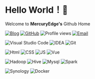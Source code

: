 # Hello World！👋

Welcome to **MercuryEdge's** Github Home


[![Blog](https://img.shields.io/badge/HomePage-FE5F50?style=falt&logo=aboutdotme&logoColor=white)](https://mercuryedge.github.io/reco/)
[![GitHub](https://img.shields.io/badge/GitHub-181717?style=falt&logo=github&logoColor=white)](https://github.com/MercuryEdge)
![Profile views](https://views.whatilearened.today/views/github/MercuryEdge/views.svg)
[![Email](https://img.shields.io/badge/Outlook-0078D4?style=flat&logo=microsoftoutlook&logoColor=white)](mercuryedge@outlook.com)

![Visual Studio Code](https://img.shields.io/badge/-Visual%20Studio%20Code-007acc?style=flat&logo=Visual%20Studio%20Code)
![IDEA](https://img.shields.io/badge/-IntelliJ%20IDEA-000?style=flat&logo=intellijidea&logoColor=white)
![Git](https://img.shields.io/badge/-Git-F05032?style=flat&logo=Git&logoColor=white)

![Html](https://img.shields.io/badge/-HTML-E34F26?style=flat&logo=html5&logoColor=white)
![CSS](https://img.shields.io/badge/-CSS-1572B6?style=flat&logo=css3)
![JS](https://img.shields.io/badge/JavaScript-F7DF1E?style=flat&logo=javascript&logoColor=black)
![Vue](https://img.shields.io/badge/Vue.js-4FC08D?style=flat&logo=vue.js&logoColor=white)

![Hadoop](https://img.shields.io/badge/Hadoop-66CCFF?style=flat&logo=Apache-Hadoop&logoColor=black)
![Hive](https://img.shields.io/badge/Hive-fdee21?style=flat&logo=Apache-Hive&logoColor=black)
![Mysql](https://img.shields.io/badge/MySQL-4479A1?style=flat&logo=mysql&logoColor=white)
![Spark](https://img.shields.io/badge/Spark-E25A1C?style=flat&logo=apachespark&logoColor=white)

![Synology](https://img.shields.io/badge/-Synology-black?style=flat&logo=Synology&logoColor=white)
![Docker](https://img.shields.io/badge/-Docker-blue?style=flat&logo=Docker&logoColor=white)
<!--
<img height="130px" src="https://github-readme-stats.vercel.app/api?username=MercuryEdge&hide_title=true&show_icons=true&hide=issues&include_all_commits=true&count_private=true&theme=graywhite&hide_border=true&bg_color=45,ffbf69,ffffff,ffbf69" alt="MercuryEdge's GitHub Stats"> <img height="130px" src="https://github-readme-stats.vercel.app/api/top-langs?username=Mercuryedge&hide_title=true&layout=compact&theme=graywhite&hide_border=true&bg_color=45,ffbf69,ffffff,ffbf69" alt="Most Used Languages">


#### Top Repositories

<a href="https://github.com/MercuryEdge/aircraft-main">
  <img align="center" src="https://github-readme-stats.vercel.app/api/pin/?username=MercuryEdge&repo=aircraft-main&theme=buefy" />
</a>
<a href="https://github.com/MercuryEdge/aircraft-boot">
  <img align="center" src="https://github-readme-stats.vercel.app/api/pin/?username=MercuryEdge&repo=aircraft-boot&theme=buefy" />
</a>
-->

